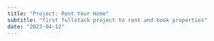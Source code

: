 ```yaml
---
title: "Project: Rent Your Home"
subtitle: "first fullstack project to rent and book properties"
date: "2023-04-12"
---
```






